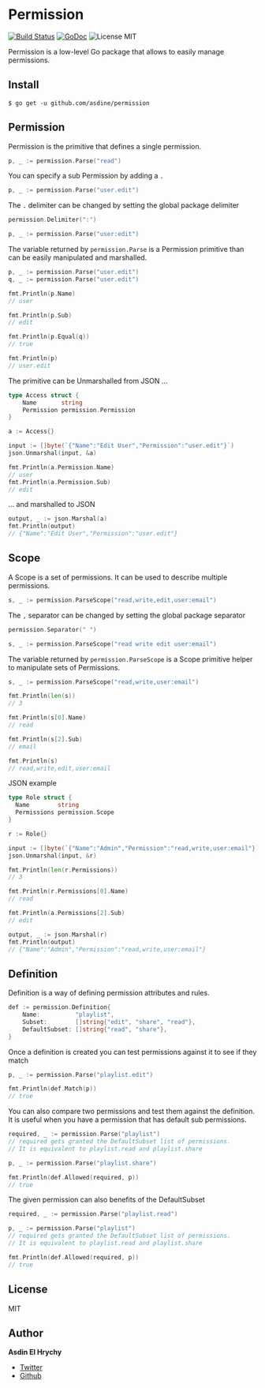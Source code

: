 # Permission

[![Build Status](https://travis-ci.org/asdine/permission.svg)](https://travis-ci.org/asdine/permission)
[![GoDoc](https://godoc.org/github.com/asdine/permission?status.svg)](https://godoc.org/github.com/asdine/permission)
![License MIT](https://img.shields.io/badge/license-MIT-blue.svg?style=flat)

Permission is a low-level Go package that allows to easily manage permissions.

## Install

```
$ go get -u github.com/asdine/permission
```

## Permission

Permission is the primitive that defines a single permission.

```go
p, _ := permission.Parse("read")
```

You can specify a sub Permission by adding a `.`

```go
p, _ := permission.Parse("user.edit")
```

The `.` delimiter can be changed by setting the global package delimiter

```go
permission.Delimiter(":")

p, _ := permission.Parse("user:edit")
```

The variable returned by `permission.Parse` is a Permission primitive than can be easily manipulated and marshalled.

```go
p, _ := permission.Parse("user.edit")
q, _ := permission.Parse("user.edit")

fmt.Println(p.Name)
// user

fmt.Println(p.Sub)
// edit

fmt.Println(p.Equal(q))
// true

fmt.Println(p)
// user.edit
```

The primitive can be Unmarshalled from JSON ...

```go
type Access struct {
	Name       string
	Permission permission.Permission
}

a := Access{}

input := []byte(`{"Name":"Edit User","Permission":"user.edit"}`)
json.Unmarshal(input, &a)

fmt.Println(a.Permission.Name)
// user
fmt.Println(a.Permission.Sub)
// edit
```

... and marshalled to JSON

```go
output, _ := json.Marshal(a)
fmt.Println(output)
// {"Name":"Edit User","Permission":"user.edit"}
```

## Scope

A Scope is a set of permissions. It can be used to describe multiple permissions.

```go
s, _ := permission.ParseScope("read,write,edit,user:email")
```

The `,` separator can be changed by setting the global package separator

```go
permission.Separator(" ")

s, _ := permission.ParseScope("read write edit user:email")
```

The variable returned by `permission.ParseScope` is a Scope primitive helper to manipulate sets of Permissions.

```go
s, _ := permission.ParseScope("read,write,user:email")

fmt.Println(len(s))
// 3

fmt.Println(s[0].Name)
// read

fmt.Println(s[2].Sub)
// email

fmt.Println(s)
// read,write,edit,user:email
```

JSON example
```go
type Role struct {
  Name        string
  Permissions permission.Scope
}

r := Role{}

input := []byte(`{"Name":"Admin","Permission":"read,write,user:email"}`)
json.Unmarshal(input, &r)

fmt.Println(len(r.Permissions))
// 3

fmt.Println(r.Permissions[0].Name)
// read

fmt.Println(a.Permissions[2].Sub)
// edit

output, _ := json.Marshal(r)
fmt.Println(output)
// {"Name":"Admin","Permission":"read,write,user:email"}
```

## Definition

Definition is a way of defining permission attributes and rules.

```go
def := permission.Definition{
	Name:          "playlist",
	Subset:        []string{"edit", "share", "read"},
	DefaultSubset: []string{"read", "share"},
}
```

Once a definition is created you can test permissions against it to see if they match

```go
p, _ := permission.Parse("playlist.edit")

fmt.Println(def.Match(p))
// true
```

You can also compare two permissions and test them against the definition.
It is useful when you have a permission that has default sub permissions.

```go
required, _ := permission.Parse("playlist")
// required gets granted the DefaultSubset list of permissions.
// It is equivalent to playlist.read and playlist.share

p, _ := permission.Parse("playlist.share")

fmt.Println(def.Allowed(required, p))
// true
```

The given permission can also benefits of the DefaultSubset

```go
required, _ := permission.Parse("playlist.read")

p, _ := permission.Parse("playlist")
// required gets granted the DefaultSubset list of permissions.
// It is equivalent to playlist.read and playlist.share

fmt.Println(def.Allowed(required, p))
// true
```

## License

MIT

## Author

**Asdin El Hrychy**

- [Twitter](https://twitter.com/asdine_)
- [Github](https://github.com/asdine)
